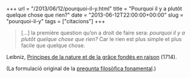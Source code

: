 +++
url = "/2013/06/12/pourquoi-il-y.html"
title = "Pourquoi il y a plutôt quelque chose que rien?"
date = "2013-06-12T22:00:00+00:00"
slug = "pourquoi-il-y"
tags = ["citacions"]
+++

> […] la première question qu’on a droit de faire sera: *pourquoi il y a plutôt quelque chose que rien?* Car le rien est plus simple et plus facile que quelque chose.

Leibniz, [Principes de la nature et de la grâce fondés en raison](https://fr.wikisource.org/wiki/Principes_de_la_nature_et_de_la_grâce_fondés_en_raison) (1714).

(La formulació original de la [pregunta filosòfica fonamental](https://en.wikipedia.org/wiki/Why_there_is_anything_at_all).)

